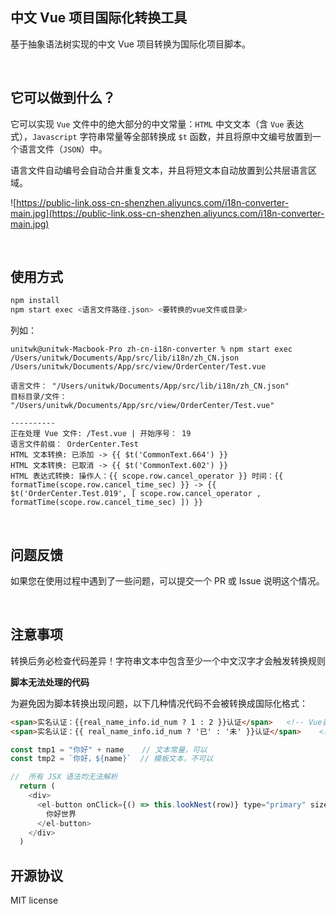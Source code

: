 中文 Vue 项目国际化转换工具
-----
基于抽象语法树实现的中文 Vue 项目转换为国际化项目脚本。

<br />

它可以做到什么？
-----
它可以实现  `Vue` 文件中的绝大部分的中文常量：`HTML` 中文文本（含 `Vue` 表达式），`Javascript` 字符串常量等全部转换成 `$t` 函数，并且将原中文编号放置到一个语言文件（`JSON`）中。

语言文件自动编号会自动合并重复文本，并且将短文本自动放置到公共层语言区域。

![https://public-link.oss-cn-shenzhen.aliyuncs.com/i18n-converter-main.jpg](https://public-link.oss-cn-shenzhen.aliyuncs.com/i18n-converter-main.jpg)


<br />

使用方式
-----
```bash
npm install
npm start exec <语言文件路径.json> <要转换的vue文件或目录>
```

列如：

```
unitwk@unitwk-Macbook-Pro zh-cn-i18n-converter % npm start exec /Users/unitwk/Documents/App/src/lib/i18n/zh_CN.json /Users/unitwk/Documents/App/src/view/OrderCenter/Test.vue

语言文件： "/Users/unitwk/Documents/App/src/lib/i18n/zh_CN.json"
目标目录/文件： "/Users/unitwk/Documents/App/src/view/OrderCenter/Test.vue"

----------
正在处理 Vue 文件: /Test.vue | 开始序号： 19
语言文件前缀： OrderCenter.Test
HTML 文本转换: 已添加 -> {{ $t('CommonText.664') }}
HTML 文本转换: 已取消 -> {{ $t('CommonText.602') }}
HTML 表达式转换: 操作人：{{ scope.row.cancel_operator }} 时间：{{ formatTime(scope.row.cancel_time_sec) }} -> {{ $t('OrderCenter.Test.019', [ scope.row.cancel_operator , formatTime(scope.row.cancel_time_sec) ]) }}

```

<br />

问题反馈
-----
如果您在使用过程中遇到了一些问题，可以提交一个 PR 或 Issue 说明这个情况。

<br />


注意事项
-----
转换后务必检查代码差异！字符串文本中包含至少一个中文汉字才会触发转换规则

**脚本无法处理的代码**

为避免因为脚本转换出现问题，以下几种情况代码不会被转换成国际化格式：

```html
<span>实名认证：{{real_name_info.id_num ? 1 : 2 }}认证</span>   <!-- Vue表达式内不含中文，可以 -->
<span>实名认证：{{ real_name_info.id_num ? '已' : '未' }}认证</span>    <!-- Vue表达式内含中文，不可以 -->
```

```javascript
const tmp1 = "你好" + name    // 文本常量，可以
const tmp2 = `你好，${name}`  // 模板文本，不可以
```

```javascript
//  所有 JSX 语法均无法解析
  return (
    <div>
      <el-button onClick={() => this.lookNest(row)} type="primary" size="small">
        你好世界
      </el-button>
    </div>
  )
```


开源协议
-----
MIT license

<br />

